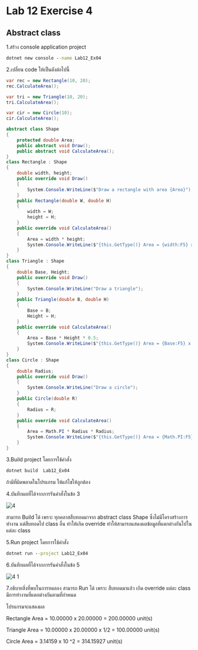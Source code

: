 # Lab 12 Exercise 4

## Abstract class

1.สร้าง console application project

```cmd
dotnet new console --name Lab12_Ex04
```

2.เปลี่ยน code ให้เป็นดังต่อไปนี้

```cs
var rec = new Rectangle(10, 20);
rec.CalculateArea();

var tri = new Triangle(10, 20);
tri.CalculateArea();

var cir = new Circle(10);
cir.CalculateArea();

abstract class Shape
{
    protected double Area;
    public abstract void Draw();
    public abstract void CalculateArea();
}
class Rectangle : Shape
{
    double width, height;
    public override void Draw()
    {
        System.Console.WriteLine($"Draw a rectangle with area {Area}");
    }
    public Rectangle(double W, double H)
    {
        width = W;
        height = H;
    }
    public override void CalculateArea()
    {
        Area = width * height;
        System.Console.WriteLine($"{this.GetType()} Area = {width:F5} x {height:F5} = {Area:F5} unit(s)");
    }
}
class Triangle : Shape
{
    double Base, Height;
    public override void Draw()
    {
        System.Console.WriteLine("Draw a triangle");
    }
    public Triangle(double B, double H)
    {
        Base = B;
        Height = H;
    }
    public override void CalculateArea()
    {
        Area = Base * Height * 0.5;
        System.Console.WriteLine($"{this.GetType()} Area = {Base:F5} x {Height:F5} x 1/2  = {Area:F5} unit(s)");
    }
}
class Circle : Shape
{
    double Radius;
    public override void Draw()
    {
        System.Console.WriteLine("Draw a circle");
    }
    public Circle(double R)
    {
        Radius = R;
    }
    public override void CalculateArea()
    {
        Area = Math.PI * Radius * Radius;
        System.Console.WriteLine($"{this.GetType()} Area = {Math.PI:F5} x {Radius} ^2  = {Area:F5} unit(s)");
    }
}
```

3.Build project โดยการใช้คำสั่ง

```cmd
dotnet build  Lab12_Ex04
```

ถ้ามีที่ผิดพลาดในโปรแกรม ให้แก้ไขให้ถูกต้อง

4.บันทึกผลที่ได้จากการรันคำสั่งในข้อ 3

![4](https://github.com/Siriratda/03376836-OOP-2566-Lab-12/assets/144195995/bf675343-39a0-48fc-b049-07c825f4eb97)

สามารถ Build ได้ เพราะ ทุกคลาสสืบทอดมาจาก abstract class Shape ซึ่งไม่มีโครงสร้างการทำงาน แต่สืบทอดไป class อื่น ทำให้เกิด override ทำให้สามารถแสดงผลข้อมูลที่แตกต่างกันไปในแต่ละ class

5.Run project โดยการใช้คำสั่ง

```cmd
dotnet run --project Lab12_Ex04
```

6.บันทึกผลที่ได้จากการรันคำสั่งในข้อ 5

![4 1](https://github.com/Siriratda/03376836-OOP-2566-Lab-12/assets/144195995/07a89a82-2617-413e-bab8-b1f1ec88402e)

7.อธิบายสิ่งที่พบในการทดลอง
สามารถ Run ได้ เพราะ สืบทอดมาแล้ว เกิด override แต่ละ class มีการทำงานที่แตกต่างกันตามที่กำหนด

โปรแกรมจะแสดงผล

Rectangle Area = 10.00000 x 20.00000 = 200.00000 unit(s)

Triangle Area = 10.00000 x 20.00000 x 1/2 = 100.00000 unit(s)

Circle Area = 3.14159 x 10 ^2 = 314.15927 unit(s)
